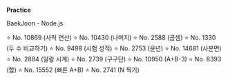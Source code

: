 **Practice**

BaekJoon - Node.js

⭐️ No. 10869 (사칙 연산) 
⭐️ No. 10430 (나머지) 
⭐️ No. 2588 (곱셈) 
⭐️ No. 1330 (두 수 비교하기)
⭐️ No. 9498 (시험 성적) 
⭐️ No. 2753 (윤년)
⭐️ No. 14681 (사분면)
⭐️ No. 2884 (알람 시계) 
⭐️ No. 2739 (구구단)
⭐️ No. 10950 (A+B-3)
⭐️ No. 8393 (합)
⭐️ No. 15552 (빠른 A+B)
⭐️ No. 2741 (N 찍기)
